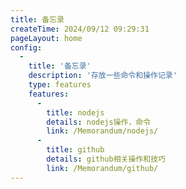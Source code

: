 ```yaml
---
title: 备忘录
createTime: 2024/09/12 09:29:31
pageLayout: home
config:
  - 
    title: '备忘录'
    description: '存放一些命令和操作记录'
    type: features
    features:
      -
        title: nodejs
        details: nodejs操作，命令
        link: /Memorandum/nodejs/
      -
        title: github
        details: github相关操作和技巧
        link: /Memorandum/github/
---
```






